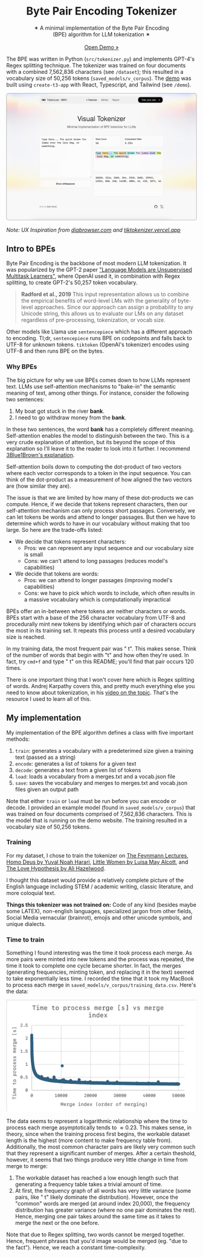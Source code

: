 <p align="center">
  <h1 align="center"><b>Byte Pair Encoding Tokenizer</b></h1>
  <p align="center">
  ✶ A minimal implementation of the Byte Pair Encoding<br/>(BPE) algorithm for LLM tokenization ✶
    <br />
    <br />
    <a href="https://visual-tokenizer.vercel.app/">Open Demo »</a>
    <br />
  </p>
</p>

The BPE was written in Python (`src/tokenizer.py`) and implements GPT-4's Regex splitting technique. The tokenizer was trained on four documents with a combined 7,562,836 characters (see `/dataset`); this resulted in a vocabulary size of 50,256 tokens (`saved_models/v_corpus`). The [demo](https://visual-tokenizer.vercel.app/) was built using `create-t3-app` with React, Typescript, and Tailwind (see `/demo`).


![Visual Tokenizer](https://github.com/markmusic27/tokenizer/blob/main/docs/thumbnail_gh.png?raw=true)

_Note: UX Inspiration from [diabrowser.com](https://diabrowser.com) and [tiktokenizer.vercel.app](https://tiktokenizer.vercel.app/)_

## Intro to BPEs

Byte Pair Encoding is the backbone of most modern LLM tokenization. It was popularized by the GPT-2 paper ["Language Models are Unsupervised Multitask Learners"](https://cdn.openai.com/better-language-models/language_models_are_unsupervised_multitask_learners.pdf), where OpenAI used it, in combination with Regex splitting, to create GPT-2's 50,257 token vocabulary.

> **Radford et al., 2019**
> This input representation allows us to combine the empirical benefits of word-level LMs with the generality of byte-level approaches. Since our approach can assign a probability to any Unicode string, this allows us to evaluate our LMs on any dataset regardless of pre-processing, tokenization, or vocab size.

Other models like Llama use `sentencepiece` which has a different approach to encoding. Tl;dr, `sentencepiece` runs BPE on codepoints and falls back to UTF-8 for unknown tokens. `tiktoken` (OpenAI's tokenizer) encodes using UTF-8 and then runs BPE on the bytes.


### Why BPEs

The big picture for why we use BPEs comes down to how LLMs represent text. LLMs use self-attention mechanisms to "bake-in" the semantic meaning of text, among other things. For instance, consider the following two sentences:

1. My boat got stuck in the river **bank**.
2. I need to go withdraw money from the **bank**.

In these two sentences, the word **bank** has a completely different meaning. Self-attention enables the model to distinguish between the two. This is a very crude explanation of attention, but its beyond the scope of this explanation so I'll leave it to the reader to look into it further. I recommend [3Blue1Brown's explanation](https://www.youtube.com/watch?v=eMlx5fFNoYc&list=PLZHQObOWTQDNU6R1_67000Dx_ZCJB-3pi&index=7).

Self-attention boils down to computing the dot-product of two vectors where each vector corresponds to a token in the input sequence. You can think of the dot-product as a measurement of how aligned the two vectors are (how similar they are).

The issue is that we are limited by how many of these dot-products we can compute. Hence, if we decide that tokens represent characters, then our self-attention mechanism can only process short passages. Conversely, we can let tokens be words and attend to longer passages. But then we have to determine which words to have in our vocabulary without making that too large. So here are the trade-offs listed:

- We decide that tokens represent characters:
  - Pros: we can represent any input sequence and our vocabulary size is small
  - Cons: we can't attend to long passages (reduces model's capabilities)
- We decide that tokens are words:
  - Pros: we can attend to longer passages (improving model's capabilities)
  - Cons: we have to pick which words to include, which often results in a massive vocabulary which is computationally impractical

BPEs offer an in-between where tokens are neither characters or words. BPEs start with a base of the 256 character vocabulary from UTF-8 and procedurally mint new tokens by identifying which pair of characters occurs the most in its training set. It repeats this process until a desired vocabulary size is reached.

In my training data, the most frequent pair was " t". This makes sense. Think of the number of words that begin with "t" and how often they're used. In fact, try `cmd+f` and type " t" on this README; you'll find that pair occurs 120 times.

There is one important thing that I won't cover here which is Regex splitting of words. Andrej Karpathy covers this, and pretty much everything else you need to know about tokenization, in his [video on the topic](https://www.youtube.com/watch?v=zduSFxRajkE&t=4s). That's the resource I used to learn all of this.

## My implementation

My implementation of the BPE algorithm defines a class with five important methods:

1. `train`: generates a vocabulary with a predeterimed size given a training text (passed as a string)
2. `encode`: generates a list of tokens for a given text
3. `decode`: generates a text from a given list of tokens
4. `load`: loads a vocabulary from a merges.txt and a vocab.json file
5. `save`: saves the vocabulary and merges to merges.txt and vocab.json files given an output path

Note that either `train` or `load` must be run before you can encode or decode. I provided an example model (found in `saved_models/v_corpus`) that was trained on four documents comprised of 7,562,836 characters. This is the model that is running on the demo website. The training resulted in a vocabulary size of 50,256 tokens.

### Training

For my dataset, I chose to train the tokenizer on [The Feynmann Lectures](https://www.feynmanlectures.caltech.edu/), [Homo Deus by Yuval Noah Harari](https://www.ynharari.com/book/homo-deus/), [Little Women by Luisa May Alcott](https://www.gutenberg.org/ebooks/514), and [The Love Hypothesis by Ali Hazelwood](https://alihazelwood.com/the-love-hypothesis/).

I thought this dataset would provide a relatively complete picture of the English language including STEM / academic writing, classic literature, and more coloquial text.

**Things this tokenizer was not trained on:** Code of any kind (besides maybe some LATEX), non-english languages, specialized jargon from other fields, Social Media vernacular (brainrot), emojis and other unicode symbols, and unique dialects.

### Time to train
Something I found interesting was the time it took process each merge. As more pairs were minted into new tokens and the process was repeated, the time it took to complete one cycle became shorter. In fact, the merges (generating frequencies, minting token, and replacing it in the text) seemed to take exponentially less time. I recorded the time that it took my MacBook to process each merge in `saved_models/v_corpus/training_data.csv`. Here's the data:

![Training Time Graph](https://github.com/markmusic27/tokenizer/blob/main/docs/graph.png?raw=true)

The data seems to represent a logarithmic relationship where the time to process each merge asymptotically tends to $\approx 0.23$. This makes sense, in theory, since when the training process first begins, the workable dataset length is the highest (more content to make frequency table from). Additionally, the most common character pairs are likely very common such that they represent a significant number of merges. After a certain theshold, however, it seems that two things produce very little change in time from merge to merge:

1. The workable dataset has reached a low enough length such that generating a frequency table takes a trivial amount of time.
2. At first, the frequency graph of all words has very little variance (some pairs, like " t" likely dominate the distribution). However, once the "common" words are merged (at around index 20,000), the frequency distribution has greater variance (where no one pair dominates the rest). Hence, merging one pair takes around the same time as it takes to merge the next or the one before.

Note that due to Regex splitting, two words cannot be merged together. Hence, frequent phrases that you'd image would be merged (eg. "due to the fact"). Hence, we reach a constant time-complexity.